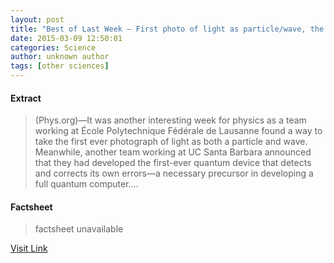 ```yaml
---
layout: post
title: "Best of Last Week – First photo of light as particle/wave, the dark side of cosmology and a hormone that mimics exercise"
date: 2015-03-09 12:50:01
categories: Science
author: unknown author
tags: [other sciences]
---
```



#### Extract
>(Phys.org)—It was another interesting week for physics as a team working at École Polytechnique Fédérale de Lausanne found a way to take the first ever photograph of light as both a particle and wave. Meanwhile, another team working at UC Santa Barbara announced that they had developed the first-ever quantum device that detects and corrects its own errors—a necessary precursor in developing a full quantum computer....

#### Factsheet
>factsheet unavailable

[Visit Link](http://phys.org/news345107719.html)


